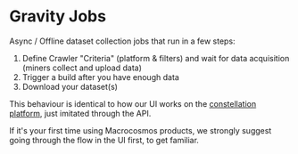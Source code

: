 # Gravity Jobs
Async / Offline dataset collection jobs that run in a few steps:

1. Define Crawler "Criteria" (platform & filters) and wait for data acquisition (miners collect and upload data)
2. Trigger a build after you have enough data
3. Download your dataset(s)

This behaviour is identical to how our UI works on the [constellation platform](https://app.macrocosmos.ai/gravity/tasks), just imitated through the API.

If it's your first time using Macrocosmos products, we strongly suggest going through the flow in the UI first, to get familiar.
